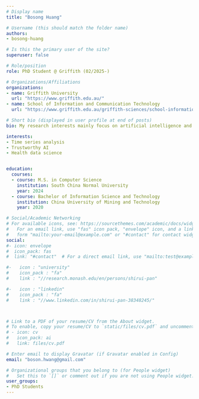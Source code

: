 ```yaml
---
# Display name
title: "Bosong Huang"

# Username (this should match the folder name)
authors:
- bosong-huang

# Is this the primary user of the site?
superuser: false

# Role/position
role: PhD Student @ Griffith (02/2025-)

# Organizations/Affiliations
organizations:
- name: Griffith University
  url: "https://www.griffith.edu.au/"
- name: School of Information and Communication Technology
  url: "https://www.griffith.edu.au/griffith-sciences/school-information-communication-technology"

# Short bio (displayed in user profile at end of posts)
bio: My research interests mainly focus on artificial intelligence and data mining, with a particular emphasis on time series analysis, especially from the perspective of explainability.

interests:
- Time series analysis
- Trustworthy AI
- Health data science


education:
  courses:
  - course: M.S. in Computer Science
    institution: South China Normal University
    year: 2024
  - course: Bachelor of Information Science and Technology
    institution: China University of Mining and Technology
    year: 2020

# Social/Academic Networking
# For available icons, see: https://sourcethemes.com/academic/docs/widgets/#icons
#   For an email link, use "fas" icon pack, "envelope" icon, and a link in the
#   form "mailto:your-email@example.com" or "#contact" for contact widget.
social:
#- icon: envelope
#  icon_pack: fas
#  link: "#contact"  # For a direct email link, use "mailto:test@example.org".

#-   icon : "university"
#    icon_pack : "fa"
#    link : "//research.monash.edu/en/persons/shirui-pan"

#-   icon : "linkedin"
#    icon_pack : "fa"
#    link : "//www.linkedin.com/in/shirui-pan-38348245/"



# Link to a PDF of your resume/CV from the About widget.
# To enable, copy your resume/CV to `static/files/cv.pdf` and uncomment the lines below.  
# - icon: cv
#   icon_pack: ai
#   link: files/cv.pdf

# Enter email to display Gravatar (if Gravatar enabled in Config)
email: "boson.hwang@gmail.com"

# Organizational groups that you belong to (for People widget)
#   Set this to `[]` or comment out if you are not using People widget.  
user_groups:
- PhD Students
---
```

